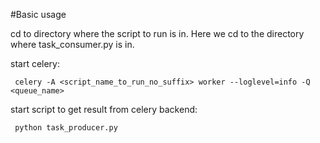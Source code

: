 #Basic usage

cd to directory where the script to run is in. Here we cd to the directory where task_consumer.py is in.

start celery:
     
     celery -A <script_name_to_run_no_suffix> worker --loglevel=info -Q <queue_name>

start script to get result from celery backend:
     
     python task_producer.py
